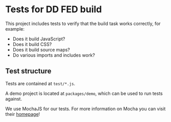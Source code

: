 # Tests for DD FED build

This project includes tests to verify that the build task works correctly, for example:

- Does it build JavaScript?
- Does it build CSS?
- Does it build source maps?
- Do various imports and includes work?

## Test structure

Tests are contained at `test/*.js`.

A demo project is located at `packages/demo`, which can be used to run tests against.

We use MochaJS for our tests. For more information on Mocha you can visit their [homepage](https://mochajs.org/)!
